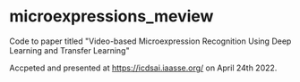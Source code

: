 # microexpressions_meview

Code to paper titled "Video-based Microexpression Recognition Using Deep Learning and Transfer Learning"

Accpeted and presented at https://icdsai.iaasse.org/ on April 24th 2022.
